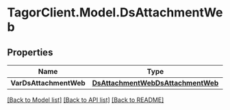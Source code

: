 # TagorClient.Model.DsAttachmentWeb

## Properties

Name | Type | Description | Notes
------------ | ------------- | ------------- | -------------
**VarDsAttachmentWeb** | [**DsAttachmentWebDsAttachmentWeb**](DsAttachmentWebDsAttachmentWeb.md) |  | [optional] 

[[Back to Model list]](../README.md#documentation-for-models) [[Back to API list]](../README.md#documentation-for-api-endpoints) [[Back to README]](../README.md)

